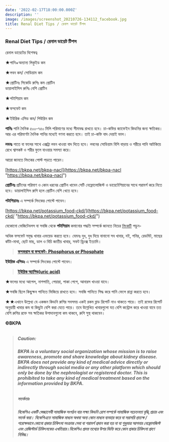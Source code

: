 ```yaml
---
date: '2022-02-17T18:00:00.000Z'
description: ''
image: /images/screenshot_20210726-134112_facebook.jpg
title: Renal Diet Tips / রেনাল ডায়েট টিপস
---
```




### **Renal Diet Tips / রেনাল ডায়েট টিপস**

রেনাল ডায়েটের বিশেষত্ব

★পানি+অন্যান্য লিকুইড কম

★লবন কম/ সোডিয়াম কম

★প্রোটিনঃ সিকেডি রুগিঃ কম প্রোটিন  
ডায়ালাইসিস রুগিঃ বেশি প্রোটিন

★পটাশিয়াম কম

★ফসফেট কম

★ইউরিক এসিড কম/ পিউরিন কম

**পানিঃ** পানি দৈনিক ৫০০-৭৫০ মিলি পরিমাণের মধ্যে সীমাবদ্ধ রাখতে হবে। চা-কফির ক্যাফেইন কিডনির জন্য ক্ষতিকর। আর এর পরিমাণটা দৈনিক পানির মধ্যেই গণনা করতে হবে। তাই চা-কফি বাদ দেয়াই ভাল।

**লবনঃ** পাতে বা ফলের সাথে এক্সট্রা লবন খাওয়া বাদ দিতে হবে। লবনের সোডিয়াম বিপি বাড়ায় ও শরীরে পানি আটকিয়ে রেখে শ্বাসকষ্ট ও শরীর ফুলে যাওয়ার সমস্যা করে।

আরো জানতে লিংকের পোস্ট পড়তে পারেন।

[https://bkpa.net/bkpa-nacl](https://bkpa.net/bkpa-nacl "https://bkpa.net/bkpa-nacl")

**প্রোটিনঃ** প্রটিনের পরিমাণ ও কোন ধরনের প্রোটিন খাবেন সেটি নেফ্রোলোজিস্ট ও ডায়েটেশিয়ানের সাথে পরামর্শ করে নিতে হবে। ডায়ালাইসিস রুগি হলে প্রোটিন বেশি খেতে হবে।

**পটাশিয়ামঃ** এ সম্পর্কে লিংকের পোস্টে পাবেন।

[https://bkpa.net/potassium_food-ckd/](https://bkpa.net/potassium_food-ckd/ "https://bkpa.net/potassium_food-ckd/")

যেকোনো ভেজিটেবলস বা সবজি থেকে **পটাসিয়াম** কমানোর পদ্ধতি সম্পর্কে জানতে নিচের [লিংকটি](https://bkpa.net/%E0%A6%AF%E0%A7%87%E0%A6%95%E0%A7%8B%E0%A6%A8%E0%A7%8B-%E0%A6%AD%E0%A7%87%E0%A6%9C%E0%A6%BF%E0%A6%9F%E0%A7%87%E0%A6%AC%E0%A6%B2%E0%A6%B8-%E0%A6%AC%E0%A6%BE-%E0%A6%B8%E0%A6%AC%E0%A6%9C%E0%A6%BF-%E0%A6%A5%E0%A7%87%E0%A6%95%E0%A7%87-%E0%A6%AA%E0%A6%9F%E0%A6%BE%E0%A6%B8%E0%A6%BF%E0%A7%9F%E0%A6%BE%E0%A6%AE-%E0%A6%95%E0%A6%AE%E0%A6%BE%E0%A6%A8%E0%A7%8B%E0%A6%B0-%E0%A6%AA%E0%A6%A6%E0%A7%8D%E0%A6%A7%E0%A6%A4%E0%A6%BF/) পড়ুন-

অধিক ফসফেট সমৃদ্ধ খাবার এভয়েড করতে হবে। যেমনঃ দুধ, দুধ দিয়ে বানানো সব খাবার, দই, পনির, রেডমিট, মাছের কাঁটা-মাথা, ছোট মাছ, ডাল ও বিচি জাতীয় খাবার, সফট ড্রিংক্স ইত্যাদি।

> [**ফসফরাস বা ফসফেট- Phosphorus or Phosphate**](https://bkpa.net/%E0%A6%AB%E0%A6%B8%E0%A6%AB%E0%A6%B0%E0%A6%BE%E0%A6%B8-%E0%A6%AC%E0%A6%BE-%E0%A6%AB%E0%A6%B8%E0%A6%AB%E0%A7%87%E0%A6%9F/ "ফসফরাস বা ফসফেট- Phosphorus or Phosphate")

**ইউরিক এসিডঃ** এ সম্পর্কে লিংকের পোস্টে পাবেন।

> [**ইউরিক অ্যাসিড(uric acid)**](https://bkpa.net/uric-acid/ "ইউরিক অ্যাসিড(uric acid)")

★ফলের মধ্যে আপেল, নাশপাতি, পেয়ারা, পাকা পেপে, আনারস খাওয়া যাবে।

★সবজি ছিলে কিছুক্ষন পানিতে ভিজিয়ে রাখতে হবে। সবজি পানিতে সিদ্ধ করে পানি ফেলে রান্না করতে হবে।

★★এখানে উল্লেখ্য যে একজন কিডনি রুগির সবসময় একই রকম ব্লাড রিপোর্ট নাও থাকতে পারে। তাই রক্তের রিপোর্ট অনুয়ায়ী খাবার কম বা কিছুটা বেশি করা যেতে পারে। তবে উল্লেখিত খাবারগুলো যত বেশি কন্ট্রোল করে খাওয়া যাবে তত বেশি রুগির রক্তে সব ক্ষতিকর উপাদানগুলো কম থাকবে, রুগি সুস্থ থাকবেন।

**©BKPA**

> ###### 
>
> ##### **Caution:**
>
> ###### **BKPA is a voluntary social organization whose mission is to raise awareness, promote and share knowledge about kidney disease. BKPA does not provide any kind of medical advice directly or indirectly through social media or any other platform which should only be done by the nephrologist or registered doctor. This is prohibited to take any kind of medical treatment based on the information provided by BKPA.**
>
> ##### **সতর্কতাঃ**
>
> ###### **বিকেপিএ একটি স্বেচ্ছাসেবী সামাজিক সংগঠন যার লক্ষ্য কিডনি রোগ সম্পর্কে সামাজিক সচেতনতা বৃদ্ধি,প্রচার এবং সতর্ক করা। বিকেপিএতে সামাজিক মাধ্যম অথবা অন্য কোন মাধ্যম ব্যবহার করে বা সরাসরি প্রত্যক্ষ / পরোক্ষভাবে কোনো প্রকার চিকিৎসা সংক্রান্ত সেবা বা পরামর্শ প্রদান করা হয় না যা শুধুমাত্র আপনার নেফ্রোলজিস্ট এবং রেজিস্টার্ড চিকিৎসকের এখতিয়ার।বিকেপিএ প্রদত্ত তথ্যের উপর ভিত্তি করে কোন প্রকার চিকিৎসা গ্রহণ নিষিদ্ধ।**
